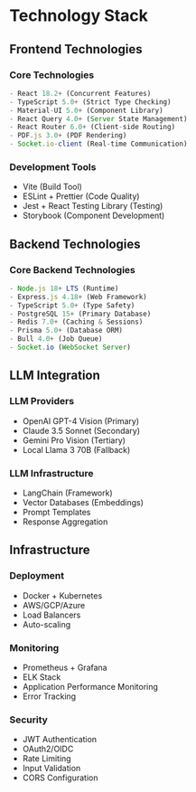 # Technology Stack

## Frontend Technologies

### Core Technologies
```typescript
- React 18.2+ (Concurrent Features)
- TypeScript 5.0+ (Strict Type Checking)
- Material-UI 5.0+ (Component Library)
- React Query 4.0+ (Server State Management)
- React Router 6.0+ (Client-side Routing)
- PDF.js 3.0+ (PDF Rendering)
- Socket.io-client (Real-time Communication)
```

### Development Tools
- Vite (Build Tool)
- ESLint + Prettier (Code Quality)
- Jest + React Testing Library (Testing)
- Storybook (Component Development)

## Backend Technologies

### Core Backend Technologies
```javascript
- Node.js 18+ LTS (Runtime)
- Express.js 4.18+ (Web Framework)
- TypeScript 5.0+ (Type Safety)
- PostgreSQL 15+ (Primary Database)
- Redis 7.0+ (Caching & Sessions)
- Prisma 5.0+ (Database ORM)
- Bull 4.0+ (Job Queue)
- Socket.io (WebSocket Server)
```

## LLM Integration

### LLM Providers
- OpenAI GPT-4 Vision (Primary)
- Claude 3.5 Sonnet (Secondary)
- Gemini Pro Vision (Tertiary)
- Local Llama 3 70B (Fallback)

### LLM Infrastructure
- LangChain (Framework)
- Vector Databases (Embeddings)
- Prompt Templates
- Response Aggregation

## Infrastructure

### Deployment
- Docker + Kubernetes
- AWS/GCP/Azure
- Load Balancers
- Auto-scaling

### Monitoring
- Prometheus + Grafana
- ELK Stack
- Application Performance Monitoring
- Error Tracking

### Security
- JWT Authentication
- OAuth2/OIDC
- Rate Limiting
- Input Validation
- CORS Configuration